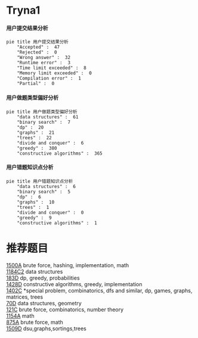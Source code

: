 # Tryna1

<!-- tabs:start -->



#### **用户提交结果分析**

```mermaid
pie title 用户提交结果分析
    "Accepted" :  47
    "Rejected" :  0
    "Wrong answer" :  32
    "Runtime error" :  3
    "Time limit exceeded" :  8
    "Memory limit exceeded" :  0
    "Compilation error" :  1
    "Partial" :  0
```

#### **用户做题类型偏好分析**

```mermaid
pie title 用户做题类型偏好分析
    "data structures" :  61
    "binary search" :  7
    "dp" :  20
    "graphs" :  21
    "trees" :  22
    "divide and conquer" :  6
    "greedy" :  380
    "constructive algorithms" :  365
```
#### **用户错题知识点分析**

```mermaid
pie title 用户错题知识点分析
    "data structures" :  6
    "binary search" :  5
    "dp" :  6
    "graphs" :  10
    "trees" :  1
    "divide and conquer" :  0
    "greedy" :  9
    "constructive algorithms" :  1
```



<!-- tabs:end -->
# 推荐题目
[1500A](https://codeforces.com/contest/1500/problem/A)		brute force,
                        hashing,
                        implementation,
                        math		  
[1184C2](https://codeforces.com/contest/1184C/problem/2)		data structures		  
[183D](https://codeforces.com/contest/183/problem/D)		dp,
                        greedy,
                        probabilities		  
[1428D](https://codeforces.com/contest/1428/problem/D)		constructive algorithms,
                        greedy,
                        implementation		  
[1402C](https://codeforces.com/contest/1402/problem/C)		*special problem,
                        combinatorics,
                        dfs and similar,
                        dp,
                        games,
                        graphs,
                        matrices,
                        trees		  
[70D](https://codeforces.com/contest/70/problem/D)		data structures,
                        geometry		  
[121C](https://codeforces.com/contest/121/problem/C)		brute force,
                        combinatorics,
                        number theory		  
[1154A](https://codeforces.com/contest/1154/problem/A)		math		  
[875A](https://codeforces.com/contest/875/problem/A)		brute force,
                        math		  
[1509D](https://codeforces.com/contest/1509/problem/D)		dsu,graphs,sortings,trees		  
